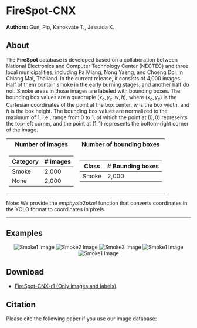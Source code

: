 # FireSpot-CNX

**Authors:** 
Gun, Pip, Kanokvate T., Jessada K.

## About

The <b>FireSpot</b> database is developed based on a collaboration between National Electronics and Computer Technology Center (NECTEC) and three local municipalities, including Pa Miang, Nong Yaeng, and Choeng Doi, in Chiang Mai, Thailand. In the current release, it consists of 4,000 images. Half of them contain smoke in the early burning stages, and another half do not. Smoke areas in those images are labeled with bounding boxes. The bounding box values are a quadruple $(x_c,y_c,w,h)$, where $(x_c,y_c)$ is the Cartesian coordinates of the point at the box center, $w$ is the box width, and $h$ is the box height. The bounding box values are normalized to the maximum of $1$, i.e., range from $0$ to $1$, of which the point at $(0,0)$ represents the top-left corner, and the point at $(1,1)$ represents the bottom-right corner of the image.

<div align="center">
<table>
  <tr>
    <th>Number of images</th>
    <th>Number of bounding boxes</th>
  </tr>
 
  <tr><td>

  | Category | # Images |
  | ------------- | ------------- |
  | Smoke  | 2,000 |
  | None  | 2,000  |

  </td><td>

  | Class | # Bounding boxes |
  | ------------- | ------------- |
  | Smoke  | 2,000 |

  </td></tr> 
</table>
</div>

Note: We provide the $emph{yolo2pixel}$ function that converts coordinates in the YOLO format to coordinates in pixels.

***

## Examples

<div align="center">
  <img alt="Smoke1 Image" src="https://drive.google.com/file/d/1mjwfKdQE7W_c9EVbZUsOYn6IcgY89mJS/view?usp=drive_link">
  <img alt="Smoke2 Image" src="[https://drive.google.com/file/d/1n8iM-z93JvxF9ruWW9-Z9okeSEh5S_OH/view?usp=sharing](https://drive.google.com/file/d/1n8iM-z93JvxF9ruWW9-Z9okeSEh5S_OH/view?usp=drive_link)">
  <img alt="Smoke3 Image" src="[https://drive.google.com/file/d/1n8iM-z93JvxF9ruWW9-Z9okeSEh5S_OH/view?usp=sharing](https://drive.google.com/file/d/1G2Ah3sUe7Up2mQTFV-0h-ILwEg5aTLGm/view?usp=drive_link)">
  <img alt="Smoke1 Image" src="[(https://drive.google.com/file/d/1mjwfKdQE7W_c9EVbZUsOYn6IcgY89mJS/view?usp=drive_link)](https://drive.google.com/file/d/1sxJRXMPKrVWQIfv2KaDfr8p7aOIqErmG/view?usp=drive_link)">
  <img alt="Smoke1 Image" src="[(https://drive.google.com/file/d/1mjwfKdQE7W_c9EVbZUsOYn6IcgY89mJS/view?usp=drive_link)](https://drive.google.com/file/d/11X7Z3lxy-dNoaXsqL2GrO4Nu-iXplqpw/view?usp=drive_link)">
</div>

## Download

* [FireSpot-CNX-r1 (Only images and labels)](https://www.dropbox.com/scl/fo/jpheymj5odn3xkrkt29r2/h?rlkey=ely1wck6qoqok9x6nf9on568m&dl=0).

## Citation

Please cite the following paper if you use our image database:

